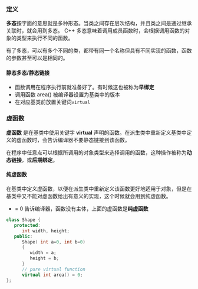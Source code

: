 ### 定义
**多态**按字面的意思就是多种形态。当类之间存在层次结构，并且类之间是通过继承关联时，就会用到多态。
C++ 多态意味着调用成员函数时，会根据调用函数的对象的类型来执行不同的函数。

有了多态，可以有多个不同的类，都带有同一个名称但具有不同实现的函数，函数的参数甚至可以是相同的。

#### 静态多态/静态链接
- 函数调用在程序执行前就准备好了。有时候这也被称为**早绑定**
- 调用函数 area() 被编译器设置为基类中的版本
- 在对应基类前放置关键词`virtual`
### 虚函数
**虚函数** 是在基类中使用关键字 **virtual** 声明的函数。在派生类中重新定义基类中定义的虚函数时，会告诉编译器不要静态链接到该函数。

在程序中任意点可以根据所调用的对象类型来选择调用的函数，这种操作被称为**动态链接**，或**后期绑定**。

#### 纯虚函数

在基类中定义虚函数，以便在派生类中重新定义该函数更好地适用于对象，但是在基类中又不能对虚函数给出有意义的实现，这个时候就会用到纯虚函数。

- = 0 告诉编译器，函数没有主体，上面的虚函数是**纯虚函数**
```c++
class Shape {
   protected:
      int width, height;
   public:
      Shape( int a=0, int b=0)
      {
         width = a;
         height = b;
      }
      // pure virtual function
      virtual int area() = 0;
};
```